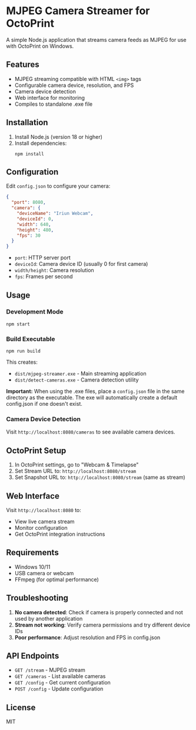 # MJPEG Camera Streamer for OctoPrint

A simple Node.js application that streams camera feeds as MJPEG for use with OctoPrint on Windows.

## Features

- MJPEG streaming compatible with HTML `<img>` tags
- Configurable camera device, resolution, and FPS
- Camera device detection
- Web interface for monitoring
- Compiles to standalone .exe file

## Installation

1. Install Node.js (version 18 or higher)
2. Install dependencies:
   ```
   npm install
   ```

## Configuration

Edit `config.json` to configure your camera:

```json
{
  "port": 8080,
  "camera": {
    "deviceName": "Iriun Webcam",
    "deviceId": 0,
    "width": 640,
    "height": 480,
    "fps": 30
  }
}
```

- `port`: HTTP server port
- `deviceId`: Camera device ID (usually 0 for first camera)
- `width/height`: Camera resolution
- `fps`: Frames per second

## Usage

### Development Mode
```
npm start
```

### Build Executable
```
npm run build
```
This creates:
- `dist/mjpeg-streamer.exe` - Main streaming application
- `dist/detect-cameras.exe` - Camera detection utility

**Important:** When using the .exe files, place a `config.json` file in the same directory as the executable. The exe will automatically create a default config.json if one doesn't exist.

### Camera Device Detection
Visit `http://localhost:8080/cameras` to see available camera devices.

## OctoPrint Setup

1. In OctoPrint settings, go to "Webcam & Timelapse"
2. Set Stream URL to: `http://localhost:8080/stream`
3. Set Snapshot URL to: `http://localhost:8080/stream` (same as stream)

## Web Interface

Visit `http://localhost:8080` to:
- View live camera stream
- Monitor configuration
- Get OctoPrint integration instructions

## Requirements

- Windows 10/11
- USB camera or webcam
- FFmpeg (for optimal performance)

## Troubleshooting

1. **No camera detected**: Check if camera is properly connected and not used by another application
2. **Stream not working**: Verify camera permissions and try different device IDs
3. **Poor performance**: Adjust resolution and FPS in config.json

## API Endpoints

- `GET /stream` - MJPEG stream
- `GET /cameras` - List available cameras
- `GET /config` - Get current configuration
- `POST /config` - Update configuration

## License

MIT
